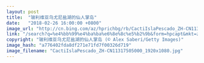```yaml
---
layout: post
title:  "玻利维亚乌尤尼盐湖的仙人掌岛"
date:   "2018-02-26 16:00:00 +0800"
image_url: "http://cn.bing.com/az/hprichbg/rb/CactiIslaPescado_ZH-CN11317505000_1920x1080.jpg"
link: "/search?q=%e4%bb%99%e4%ba%ba%e6%8e%8c%e5%b2%9b&form=hpcapt&mkt=zh-cn"
copyright: "玻利维亚乌尤尼盐湖的仙人掌岛 (© Alex Saberi/Getty Images)"
image_hash: "a776402fda8df271e71fd7f00326d719"
image_filename: "CactiIslaPescado_ZH-CN11317505000_1920x1080.jpg"
---
```

